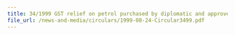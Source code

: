 ```yaml
---
title: 34/1999 GST relief on petrol purchased by diplomatic and approved missions/foreign armed forces
file_url: /news-and-media/circulars/1999-08-24-Circular3499.pdf
---
```

